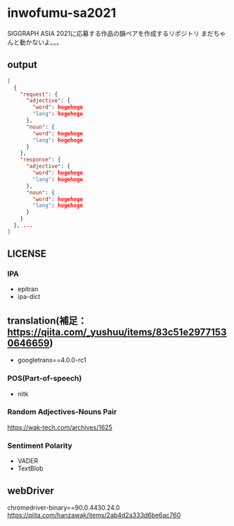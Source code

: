 # inwofumu-sa2021
SIGGRAPH ASIA 2021に応募する作品の韻ペアを作成するリポジトリ
まだちゃんと動かないよ。。。

## output

```.json
[
  {
    "request": {
      "adjective": {
        "word": hogehoge
        "lang": hogehoge
      },
      "noun": {
        "word": hogehoge
        "lang": hogehoge
      }
    },
    "response": {
      "adjective": {
        "word": hogehoge
        "lang": hogehoge
      },
      "noun": {
        "word": hogehoge
        "lang": hogehoge
      }
    }
  }, ...
]
```

## LICENSE
### IPA
* epitran
* ipa-dict
## translation(補足：https://qiita.com/_yushuu/items/83c51e29771530646659)
* googletrans==4.0.0-rc1

### POS(Part-of-speech)
* nltk

### Random Adjectives-Nouns Pair
https://wak-tech.com/archives/1625

### Sentiment Polarity
* VADER
* TextBlob

## webDriver
chromedriver-binary==90.0.4430.24.0
https://qiita.com/hanzawak/items/2ab4d2a333d6be6ac760
